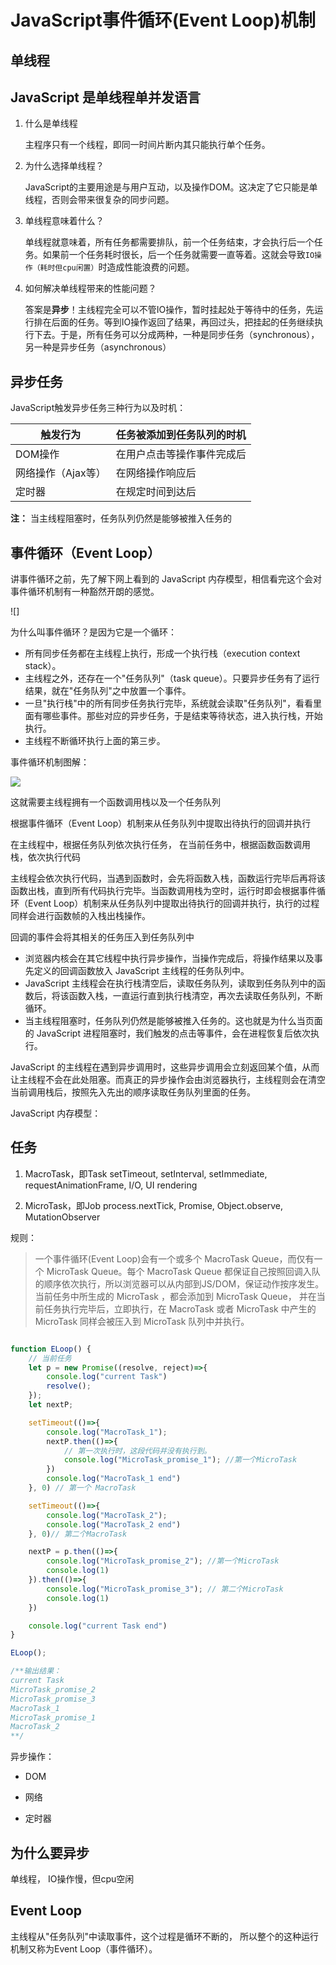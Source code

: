 # JavaScript事件循环(Event Loop)机制

## 单线程

## JavaScript 是单线程单并发语言

1. 什么是单线程

    主程序只有一个线程，即同一时间片断内其只能执行单个任务。

2. 为什么选择单线程？

    JavaScript的主要用途是与用户互动，以及操作DOM。这决定了它只能是单线程，否则会带来很复杂的同步问题。

3. 单线程意味着什么？

    单线程就意味着，所有任务都需要排队，前一个任务结束，才会执行后一个任务。如果前一个任务耗时很长，后一个任务就需要一直等着。这就会导致`IO操作（耗时但cpu闲置）`时造成性能浪费的问题。

4. 如何解决单线程带来的性能问题？

    答案是**异步**！主线程完全可以不管IO操作，暂时挂起处于等待中的任务，先运行排在后面的任务。等到IO操作返回了结果，再回过头，把挂起的任务继续执行下去。于是，所有任务可以分成两种，一种是同步任务（synchronous），另一种是异步任务（asynchronous）

## 异步任务

JavaScript触发异步任务三种行为以及时机：

|  触发行为            |  任务被添加到任务队列的时机     |
|----                 |:----                       |
| DOM操作             | 在用户点击等操作事件完成后      |
| 网络操作（Ajax等）    | 在网络操作响应后              |
| 定时器               | 在规定时间到达后              |


**注：**  当主线程阻塞时，任务队列仍然是能够被推入任务的


## 事件循环（Event Loop）


讲事件循环之前，先了解下网上看到的 JavaScript 内存模型，相信看完这个会对事件循环机制有一种豁然开朗的感觉。

![]




为什么叫事件循环？是因为它是一个循环：

+ 所有同步任务都在主线程上执行，形成一个执行栈（execution context stack）。
+ 主线程之外，还存在一个"任务队列"（task queue）。只要异步任务有了运行结果，就在"任务队列"之中放置一个事件。
+ 一旦"执行栈"中的所有同步任务执行完毕，系统就会读取"任务队列"，看看里面有哪些事件。那些对应的异步任务，于是结束等待状态，进入执行栈，开始执行。
+ 主线程不断循环执行上面的第三步。

事件循环机制图解：

![](https://raw.githubusercontent.com/bigdots/blog/master/images/201709/eventLoop.png)

这就需要主线程拥有一个函数调用栈以及一个任务队列


根据事件循环（Event Loop）机制来从任务队列中提取出待执行的回调并执行

在主线程中，根据任务队列依次执行任务，
在当前任务中，根据函数函数调用栈，依次执行代码


主线程会依次执行代码，当遇到函数时，会先将函数入栈，函数运行完毕后再将该函数出栈，直到所有代码执行完毕。当函数调用栈为空时，运行时即会根据事件循环（Event Loop）机制来从任务队列中提取出待执行的回调并执行，执行的过程同样会进行函数帧的入栈出栈操作。


回调的事件会将其相关的任务压入到任务队列中

+ 浏览器内核会在其它线程中执行异步操作，当操作完成后，将操作结果以及事先定义的回调函数放入 JavaScript 主线程的任务队列中。
+ JavaScript 主线程会在执行栈清空后，读取任务队列，读取到任务队列中的函数后，将该函数入栈，一直运行直到执行栈清空，再次去读取任务队列，不断循环。
+ 当主线程阻塞时，任务队列仍然是能够被推入任务的。这也就是为什么当页面的 JavaScript 进程阻塞时，我们触发的点击等事件，会在进程恢复后依次执行。

JavaScript 的主线程在遇到异步调用时，这些异步调用会立刻返回某个值，从而让主线程不会在此处阻塞。而真正的异步操作会由浏览器执行，主线程则会在清空当前调用栈后，按照先入先出的顺序读取任务队列里面的任务。

JavaScript 内存模型：




## 任务

1. MacroTask，即Task
    setTimeout, setInterval, setImmediate, requestAnimationFrame, I/O, UI rendering 

2. MicroTask，即Job
     process.nextTick, Promise, Object.observe, MutationObserver 

规则：
> 一个事件循环(Event Loop)会有一个或多个 MacroTask Queue，而仅有一个 MicroTask Queue。每个 MacroTask Queue 都保证自己按照回调入队的顺序依次执行，所以浏览器可以从内部到JS/DOM，保证动作按序发生。当前任务中所生成的 MicroTask ，都会添加到 MicroTask Queue， 并在当前任务执行完毕后，立即执行，在 MacroTask 或者 MicroTask 中产生的 MicroTask 同样会被压入到 MicroTask 队列中并执行。

```js

function ELoop() {
    // 当前任务
    let p = new Promise((resolve, reject)=>{
        console.log("current Task")
        resolve();
    });
    let nextP; 

    setTimeout(()=>{
        console.log("MacroTask_1");
        nextP.then(()=>{
            // 第一次执行时，这段代码并没有执行到。
            console.log("MicroTask_promise_1"); //第一个MicroTask
        })
        console.log("MacroTask_1 end")
    }, 0) // 第一个 MacroTask

    setTimeout(()=>{
        console.log("MacroTask_2");
        console.log("MacroTask_2 end")
    }, 0)// 第二个MacroTask

    nextP = p.then(()=>{
        console.log("MicroTask_promise_2"); //第一个MicroTask
        console.log(1)
    }).then(()=>{
        console.log("MicroTask_promise_3"); // 第二个MicroTask
        console.log(1)
    })

    console.log("current Task end")
}

ELoop();

/**输出结果：
current Task
MicroTask_promise_2
MicroTask_promise_3
MacroTask_1
MicroTask_promise_1
MacroTask_2
**/
```


异步操作：

+ DOM

+ 网络

+ 定时器


## 为什么要异步
单线程，
IO操作慢，但cpu空闲

## Event Loop
主线程从"任务队列"中读取事件，这个过程是循环不断的，
所以整个的这种运行机制又称为Event Loop（事件循环）。